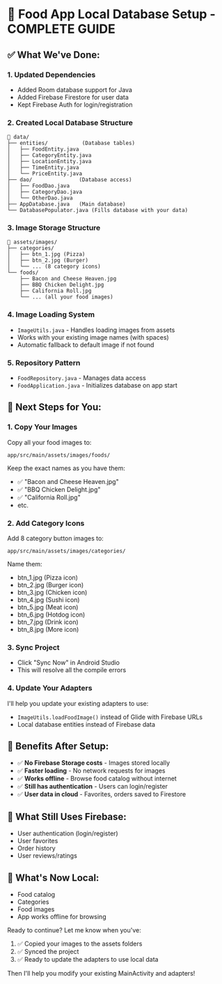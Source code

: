 # 🍕 Food App Local Database Setup - COMPLETE GUIDE

## ✅ What We've Done:

### 1. **Updated Dependencies**
- Added Room database support for Java
- Added Firebase Firestore for user data
- Kept Firebase Auth for login/registration

### 2. **Created Local Database Structure**
```
📁 data/
├── entities/           (Database tables)
│   ├── FoodEntity.java
│   ├── CategoryEntity.java
│   ├── LocationEntity.java
│   ├── TimeEntity.java
│   └── PriceEntity.java
├── dao/               (Database access)
│   ├── FoodDao.java
│   ├── CategoryDao.java
│   └── OtherDao.java
├── AppDatabase.java   (Main database)
└── DatabasePopulator.java (Fills database with your data)
```

### 3. **Image Storage Structure**
```
📁 assets/images/
├── categories/
│   ├── btn_1.jpg (Pizza)
│   ├── btn_2.jpg (Burger)
│   └── ... (8 category icons)
└── foods/
    ├── Bacon and Cheese Heaven.jpg
    ├── BBQ Chicken Delight.jpg
    ├── California Roll.jpg
    └── ... (all your food images)
```

### 4. **Image Loading System**
- `ImageUtils.java` - Handles loading images from assets
- Works with your existing image names (with spaces)
- Automatic fallback to default image if not found

### 5. **Repository Pattern**
- `FoodRepository.java` - Manages data access
- `FoodApplication.java` - Initializes database on app start

## 🚀 **Next Steps for You:**

### 1. **Copy Your Images**
Copy all your food images to:
```
app/src/main/assets/images/foods/
```

Keep the exact names as you have them:
- ✅ "Bacon and Cheese Heaven.jpg"
- ✅ "BBQ Chicken Delight.jpg" 
- ✅ "California Roll.jpg"
- etc.

### 2. **Add Category Icons**
Add 8 category button images to:
```
app/src/main/assets/images/categories/
```
Name them:
- btn_1.jpg (Pizza icon)
- btn_2.jpg (Burger icon)
- btn_3.jpg (Chicken icon)
- btn_4.jpg (Sushi icon)
- btn_5.jpg (Meat icon)
- btn_6.jpg (Hotdog icon)
- btn_7.jpg (Drink icon)
- btn_8.jpg (More icon)

### 3. **Sync Project**
- Click "Sync Now" in Android Studio
- This will resolve all the compile errors

### 4. **Update Your Adapters**
I'll help you update your existing adapters to use:
- `ImageUtils.loadFoodImage()` instead of Glide with Firebase URLs
- Local database entities instead of Firebase data

## 🎯 **Benefits After Setup:**

- ✅ **No Firebase Storage costs** - Images stored locally
- ✅ **Faster loading** - No network requests for images
- ✅ **Works offline** - Browse food catalog without internet
- ✅ **Still has authentication** - Users can login/register
- ✅ **User data in cloud** - Favorites, orders saved to Firestore

## 🔧 **What Still Uses Firebase:**
- User authentication (login/register)
- User favorites
- Order history
- User reviews/ratings

## 📱 **What's Now Local:**
- Food catalog
- Categories
- Food images
- App works offline for browsing

Ready to continue? Let me know when you've:
1. ✅ Copied your images to the assets folders
2. ✅ Synced the project
3. ✅ Ready to update the adapters to use local data

Then I'll help you modify your existing MainActivity and adapters!